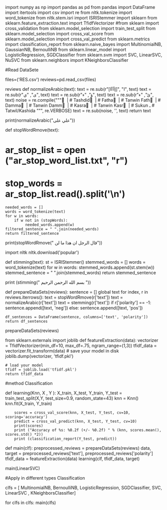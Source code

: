 import numpy as np
import pandas as pd
from pandas import DataFrame 
import itertools
import csv
import re 
from nltk.tokenize import word_tokenize
from nltk.stem.isri import ISRIStemmer
import sklearn
from sklearn.feature_extraction.text import TfidfVectorizer 
#from sklearn import cross_validation
from sklearn.model_selection import train_test_split
from sklearn.model_selection import cross_val_score
from sklearn.model_selection import cross_val_predict
from sklearn.metrics import classification_report 
from sklearn.naive_bayes import MultinomialNB, GaussianNB, BernoulliNB
from sklearn.linear_model import LogisticRegression, SGDClassifier
from sklearn.svm import SVC, LinearSVC, NuSVC
from sklearn.neighbors import KNeighborsClassifier


#Read DataSete

files=('RES.csv')
reviews=pd.read_csv(files)


reviews
def normalizeArabic(text):
    text = re.sub(r"[إأٱآا]", "ا", text)
    text = re.sub(r"ى", "ي", text)
    text = re.sub(r"ؤ", "ء", text)
    text = re.sub(r"ئ", "ء", text)
    noise = re.compile("""  ّ    | # Tashdid
                             َ    | # Fatha
                             ً    | # Tanwin Fath
                             ُ    | # Damma
                             ٌ    | # Tanwin Damm
                             ِ    | # Kasra
                             ٍ    | # Tanwin Kasr
                             ْ    | # Sukun
                             ـ     # Tatwil/Kashida
                         """, re.VERBOSE)
    text = re.sub(noise, '', text)
    return text
    
print(normalizeArabic("علي على"))

def stopWordRmove(text):
  #  ar_stop_list = open ("ar_stop_word_list.txt", "r")
   # stop_words = ar_stop_list.read().split('\n')
    needed_words = []
    words = word_tokenize(text)
    for w in words:
        if w not in (stopWords):
             needed_words.append(w)    
    filtered_sentence = " ".join(needed_words)
    return filtered_sentence
    
    
print(stopWordRmove(" قال الرجل ان هذا ما لن"))


import nltk
nltk.download('popular')

def stimming(text):
    st = ISRIStemmer()
    stemmed_words = []
    words = word_tokenize(text)
    for w in words:
        stemmed_words.append(st.stem(w))
    stemmed_sentence = " ".join(stemmed_words)
    return stemmed_sentence
    
print (stimming(" بسم الله الرحمن الرحيم "))



def prepareDataSets(reviews):
    sentence = []
    global text 
    for index, r in reviews.iterrows():
        text = stopWordRmove(r['text'])
        text = normalizeArabic(r['text'])
        text = stemming(r['text'])
        if r['polarity'] == -1:
            sentence.append([text, 'neg'])
        else:
            sentence.append([text, 'pos'])
                               
    df_sentences = DataFrame(sentence, columns=['text', 'polarity'])
    return df_sentences 
 
 
 prepareDataSets(reviews)
 
 
 
from sklearn.externals import joblib
def featureExtraction(data):
    vectorizer = TfidfVectorizer(min_df=10, max_df=.75, ngram_range=(1,3))
    tfidf_data = vectorizer.fit_transform(data)
    # save your model in disk
    joblib.dump(vectorizer, 'tfidf.pkl') 

    # load your model
    tfidf = joblib.load('tfidf.pkl') 
    return tfidf_data


#method Classification

def learning(Knn, X , Y ):
        X_train, X_test, Y_train, Y_test = \
        train_test_split(X,Y, test_size=0.9, random_state=43)
        knn = Knn()
        knn.fit(X_train, Y_train)
        
        scores = cross_val_score(knn, X_test, Y_test, cv=10, scoring='accuracy') 
        predict = cross_val_predict(knn, X_test, Y_test, cv=10)
        print(scores)
        print ("Accuracy of %s: %0.2f (+/- %0.2f) " % (knn, scores.mean(), scores.std() *2))
        print (classification_report(Y_test, predict))
        
        
        

def main(clf):
    preprocessed_reviews = prepareDataSets(reviews)
    data, target = preprocessed_reviews['text'], preprocessed_reviews['polarity']
    tfidf_data = featureExtraction(data)
    learning(clf, tfidf_data, target)
    
 
 
 main(LinearSVC)
 
 
 #Apply in different types Classification
 
 clfs = [ MultinomialNB, BernoulliNB, LogisticRegression, SGDClassifier, SVC, LinearSVC , KNeighborsClassifier]
 
 
 for clfs in clfs:
    main(clfs)
